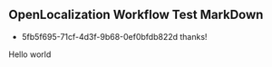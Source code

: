 ## OpenLocalization Workflow Test MarkDown
* 5fb5f695-71cf-4d3f-9b68-0ef0bfdb822d 
thanks!

Hello world